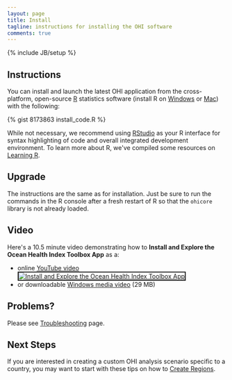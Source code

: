 ```yaml
---
layout: page
title: Install
tagline: instructions for installing the OHI software
comments: true
---
```

{% include JB/setup %}

## Instructions

You can install and launch the latest OHI application from the cross-platform, open-source [R](http://www.r-project.org) statistics software (install R on [Windows](http://cran.rstudio.com/bin/windows/base/) or [Mac](http://cran.rstudio.com/bin/macosx/)) with the following:

{% gist 8173863 install_code.R %}

While not necessary, we recommend using [RStudio](http://www.rstudio.com/ide/) as your R interface for syntax highlighting of code and overall integrated development environment. To learn more about R, we've compiled some resources on [Learning R](/pages/learning_r.html).

## Upgrade

The instructions are the same as for installation. Just be sure to run the commands in the R console after a fresh restart of R so that the `ohicore` library is not already loaded.

## Video
Here's a 10.5 minute video demonstrating how to **Install and Explore the Ocean Health Index Toolbox App** as a:
<ul><li>online <a href="http://www.youtube.com/watch?feature=player_embedded&amp;v=v8Dtke2y2uE" target="_blank">YouTube video<br><img src="http://img.youtube.com/vi/v8Dtke2y2uE/mqdefault.jpg" alt="Install and Explore the Ocean Health Index Toolbox App" border="2"/></a></li><li>or downloadable <a href="http://ohi.nceas.ucsb.edu/video/ohi_app_install_explore.wmv">Windows media video</a> (29 MB)</li></ul>

## Problems?
Please see [Troubleshooting](/pages/troubleshoot.html) page.

## Next Steps
If you are interested in creating a custom OHI analysis scenario specific to a country, you may want to start with these tips on how to [Create Regions](/pages/create_regions.html).
